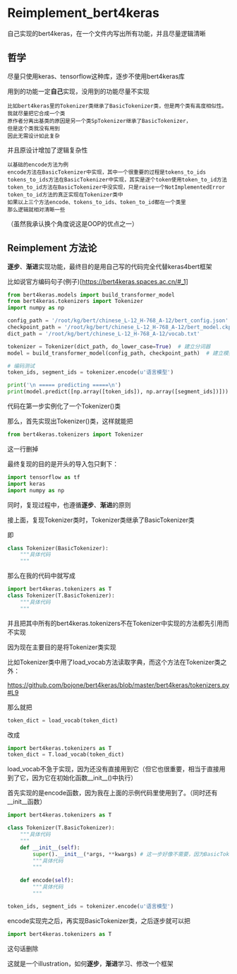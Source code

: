 # Reimplement_bert4keras
自己实现的bert4keras，在一个文件内写出所有功能，并且尽量逻辑清晰
## 哲学

尽量只使用keras、tensorflow这种库，逐步不使用bert4keras库

用到的功能一定**自己**实现，没用到的功能尽量不实现

```
比如bert4keras里的Tokenizer类继承了BasicTokenizer类，但是两个类有高度相似性。
我就尽量把它合成一个类
原作者分离出基类的原因是另一个类SpTokenizer继承了BasicTokenizer，
但是这个类我没有用到
因此无需设计如此复杂
```
并且原设计增加了逻辑复杂性
```
以基础的encode方法为例
encode方法在BasicTokenizer中实现，其中一个很重要的过程是tokens_to_ids
tokens_to_ids方法在BasicTokenizer中实现，其实是逐个token使用token_to_id方法
token_to_id方法在BasicTokenizer中没实现，只是raise一个NotImplementedError
token_to_id方法的真正实现在Tokenizer类中
如果以上三个方法encode、tokens_to_ids、token_to_id都在一个类里
那么逻辑就相对清晰一些
```
（虽然我承认换个角度说这是OOP的优点之一）

## Reimplement 方法论

**逐步**、**渐进**实现功能，最终目的是用自己写的代码完全代替keras4bert框架

比如说官方编码句子(例子)[https://bert4keras.spaces.ac.cn/#_1]

```python
from bert4keras.models import build_transformer_model
from bert4keras.tokenizers import Tokenizer
import numpy as np

config_path = '/root/kg/bert/chinese_L-12_H-768_A-12/bert_config.json'
checkpoint_path = '/root/kg/bert/chinese_L-12_H-768_A-12/bert_model.ckpt'
dict_path = '/root/kg/bert/chinese_L-12_H-768_A-12/vocab.txt'

tokenizer = Tokenizer(dict_path, do_lower_case=True)  # 建立分词器
model = build_transformer_model(config_path, checkpoint_path)  # 建立模型，加载权重

# 编码测试
token_ids, segment_ids = tokenizer.encode(u'语言模型')

print('\n ===== predicting =====\n')
print(model.predict([np.array([token_ids]), np.array([segment_ids])]))
```

代码在第一步实例化了一个Tokenizer()类

那么，首先实现出Tokenizer()类，这样就能把

```python
from bert4keras.tokenizers import Tokenizer
```

这一行删掉

最终复现的目的是开头的导入包只剩下：

```python
import tensorflow as tf
import keras
import numpy as np
```

同时，复现过程中，也遵循**逐步**、**渐进**的原则

接上面，复现Tokenizer类时，Tokenizer类继承了BasicTokenizer类

即

```python
class Tokenizer(BasicTokenizer):
    """具体代码
    """
```

那么在我的代码中就写成

```python
import bert4keras.tokenizers as T
class Tokenizer(T.BasicTokenizer):
    """具体代码
    """
```

并且把其中所有的bert4keras.tokenizers不在Tokenizer中实现的方法都先引用而不实现

因为现在主要目的是将Tokenizer类实现

比如Tokenizer类中用了load_vocab方法读取字典，而这个方法在Tokenizer类之外：

https://github.com/bojone/bert4keras/blob/master/bert4keras/tokenizers.py#L9

那么就把

```python
token_dict = load_vocab(token_dict)
```

改成

```python
import bert4keras.tokenizers as T
token_dict = T.load_vocab(token_dict)
```

load_vocab不急于实现，因为还没有直接用到它（但它也很重要，相当于直接用到了它，因为它在初始化函数__init__()中执行）

首先实现的是encode函数，因为我在上面的示例代码里使用到了。（同时还有__init__函数）

```python
import bert4keras.tokenizers as T

class Tokenizer(T.BasicTokenizer):
    """具体代码
    """
    def __init__(self):
        super().__init__(*args, **kwargs) # 这一步好像不需要，因为BasicTokenizer继承的object类
        """具体代码
        """
    
    def encode(self):
        """具体代码
        """

token_ids, segment_ids = tokenizer.encode(u'语言模型')
```

encode实现完之后，再实现BasicTokenizer类，之后逐步就可以把

```python
import bert4keras.tokenizers as T
```
这句话删除

这就是一个illustration，如何**逐步**，**渐进**学习、修改一个框架